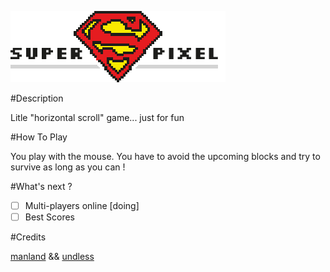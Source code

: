 ![Super Pixel](https://raw.githubusercontent.com/ITKWeb/SuperPixel/master/images/SuperPixelLogo%20-%20Copie.png "Super Pixel")

#Description

Litle "horizontal scroll" game... just for fun

#How To Play

You play with the mouse.
You have to avoid the upcoming blocks and try to survive as long as you can !

#What's next ?

- [ ] Multi-players online [doing]
- [ ] Best Scores

#Credits

[manland](https://github.com/manland) && [undless](https://github.com/undless)
